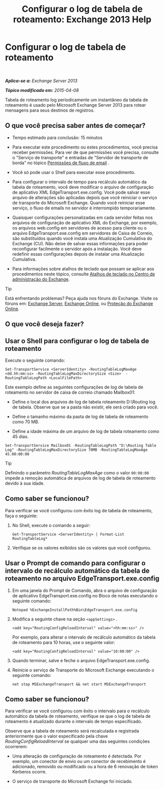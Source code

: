 ﻿---
title: 'Configurar o log de tabela de roteamento: Exchange 2013 Help'
TOCTitle: Configurar o log de tabela de roteamento
ms:assetid: 7184f8f7-4eb8-468a-aafe-b2d72868f820
ms:mtpsurl: https://technet.microsoft.com/pt-br/library/Bb201696(v=EXCHG.150)
ms:contentKeyID: 50485801
ms.date: 05/22/2018
mtps_version: v=EXCHG.150
ms.translationtype: MT
---

# Configurar o log de tabela de roteamento

 

_**Aplica-se a:** Exchange Server 2013_

_**Tópico modificado em:** 2015-04-08_

Tabela de roteamento log periodicamente um instantâneo da tabela de roteamento é usado pelo Microsoft Exchange Server 2013 para rotear mensagens para seus destinos de registros.

## O que você precisa saber antes de começar?

  - Tempo estimado para conclusão: 15 minutos

  - Para executar este procedimento ou estes procedimentos, você precisa receber permissões. Para ver de que permissões você precisa, consulte o "Serviço de transporte" e entradas de "Servidor de transporte de borda" no tópico [Permissões de fluxo de email](mail-flow-permissions-exchange-2013-help.md) .

  - Você só pode usar o Shell para executar esse procedimento.

  - Para configurar o intervalo de tempo para recálculo automático da tabela de roteamento, você deve modificar o arquivo de configuração de aplicativo XML EdgeTransport.exe.config. Você pode salvar esse arquivo de alterações são aplicadas depois que você reiniciar o serviço de transporte do Microsoft Exchange. Quando você reiniciar esse serviço, o fluxo de emails no servidor é interrompido temporariamente.

  - Quaisquer configurações personalizadas em cada servidor feitas nos arquivos de configuração de aplicativo XML do Exchange, por exemplo, os arquivos web.config em servidores de acesso para cliente ou o arquivo EdgeTransport.exe.config em servidores de Caixa de Correio, são substituídos quando você instala uma Atualização Cumulativa do Exchange (CU). Não deixe de salvar essas informações para poder reconfigurar facilmente o servidor após a instalação. Você deve redefinir essas configurações depois de instalar uma Atualização Cumulativa.

  - Para informações sobre atalhos de teclado que possam se aplicar aos procedimentos neste tópico, consulte [Atalhos de teclado no Centro de administração do Exchange](keyboard-shortcuts-in-the-exchange-admin-center-exchange-online-protection-help.md).


> [!TIP]
> Está enfrentando problemas? Peça ajuda nos fóruns do Exchange. Visite os fóruns em: <A href="https://go.microsoft.com/fwlink/p/?linkid=60612">Exchange Server</A>, <A href="https://go.microsoft.com/fwlink/p/?linkid=267542">Exchange Online</A>, ou <A href="https://go.microsoft.com/fwlink/p/?linkid=285351">Proteção do Exchange Online</A>.



## O que você deseja fazer?

## Usar o Shell para configurar o log de tabela de roteamento

Execute o seguinte comando:

    Set-TransportService <ServerIdentity> -RoutingTableLogMaxAge <dd.hh:mm:ss> -RoutingTableLogMaxDirectorySize <Size>  -RoutingTableLogPath <LocalFilePath>

Este exemplo define as seguintes configurações de log de tabela de roteamento no servidor de caixa de correio chamado Mailbox01:

  - Define o local dos arquivos de log de tabela roteamento D:\\Routing log de tabela. Observe que se a pasta não existir, ele será criado para você.

  - Define o tamanho máximo da pasta de log de tabela de roteamento como 70 MB.

  - Define a idade máxima de um arquivo de log de tabela roteamento como 45 dias.

<!-- end list -->

    Set-TransportService Mailbox01 -RoutingTableLogPath "D:\Routing Table Log" -RoutingTableLogMaxDirectorySize 70MB -RoutingTableLogMaxAge 45.00:00:00


> [!TIP]
> Definindo o parâmetro <EM>RoutingTableLogMaxAge</EM> como o valor <CODE>00:00:00</CODE> impede a remoção automática de arquivos de log de tabela de roteamento devido à sua idade.



## Como saber se funcionou?

Para verificar se você configurou com êxito log de tabela de roteamento, faça o seguinte:

1.  No Shell, execute o comando a seguir:
    
        Get-TransportService <ServerIdentity> | Format-List RoutingTableLog*

2.  Verifique se os valores exibidos são os valores que você configurou.

## Usar o Prompt de comando para configurar o intervalo de recálculo automático da tabela de roteamento no arquivo EdgeTransport.exe.config

1.  Em uma janela do Prompt de Comando, abra o arquivo de configuração de aplicativo EdgeTransport.exe.config no Bloco de notas executando o seguinte comando:
    
        Notepad %ExchangeInstallPath%Bin\EdgeTransport.exe.config

2.  Modifica a seguinte chave na seção `<appSettings>` .
    
        <add key="RoutingConfigReloadInterval" value="<hh:mm:ss>" />
    
    Por exemplo, para alterar o intervalo de recálculo automático da tabela de roteamento para 10 horas, use o seguinte valor:
    
        <add key="RoutingConfigReloadInterval" value="10:00:00" />

3.  Quando terminar, salve e feche o arquivo EdgeTransport.exe.config.

4.  Reinicie o serviço de Transporte do Microsoft Exchange executando o seguinte comando:
    
        net stop MSExchangeTransport && net start MSExchangeTransport

## Como saber se funcionou?

Para verificar se você configurou com êxito o intervalo para o recálculo automático da tabela de roteamento, verifique se que o log de tabela de roteamento é atualizado durante o intervalo de tempo especificado.

Observe que a tabela de roteamento será recalculada e registrada anteriormente que o valor especificado pela chave *RoutingConfigReloadInterval* se qualquer uma das seguintes condições ocorrerem:

  - Uma alteração de configuração de roteamento é detectada. Por exemplo, um conector de envio ou um conector de recebimento é adicionado, removido ou modificado ou a hora de 6 renovação de token Kerberos ocorre.

  - O serviço de transporte do Microsoft Exchange foi iniciado.

